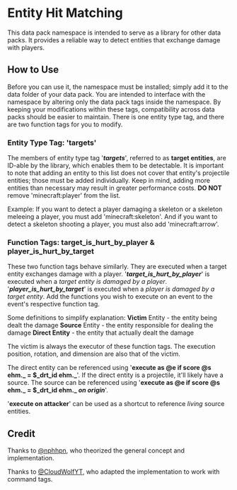 # Entity Hit Matching
This data pack namespace is intended to serve as a library for other data packs.
It provides a reliable way to detect entities that exchange damage with players.

## How to Use
Before you can use it, the namespace must be installed; simply add it to the data folder of your data pack.
You are intended to interface with the namespace by altering only the data pack tags inside the namespace.
By keeping your modifications within these tags, compatibility across data packs should be easier to maintain.
There is one entity type tag, and there are two function tags for you to modify.
### Entity Type Tag: 'targets'
The members of entity type tag '***targets***', referred to as **target entities**, are ID-able by the library, which enables them to be detectable.
It is important to note that adding an entity to this list does not cover that entity's projectile entities; those must be added individually.
Keep in mind, adding more entities than necessary may result in greater performance costs.
**DO NOT** remove 'minecraft:player' from the list.

Example:
If you want to detect a player damaging a skeleton or a skeleton meleeing a player, you must add 'minecraft:skeleton'.
And if you want to detect a skeleton shooting a player, you must also add 'minecraft:arrow'.
### Function Tags: target_is_hurt_by_player & player_is_hurt_by_target
These two function tags behave similarly.
They are executed when a target entity exchanges damage with a player.
'**_target_is_hurt_by_player_**' is executed when a *target entity is damaged by a player*.
'**_player_is_hurt_by_target_**' is executed when a *player is damaged by a target entity*.
Add the functions you wish to execute on an event to the event's respective function tag.

Some definitions to simplify explanation:
**Victim** Entity - the entity being dealt the damage
**Source** Entity - the entity responsible for dealing the damage
**Direct Entity** - the entity that actually dealt the damage

The victim is always the executor of these function tags.
The execution position, rotation, and dimension are also that of the victim.

The direct entity can be referenced using '**execute as @e if score @s ehm.\_ = $\_drt\_id ehm.\_**'.
If the direct entity is a projectile, it'll likely have a source.
The source can be referenced using '**execute as @e if score @s ehm.\_ = $\_drt\_id ehm.\_ _on_ _origin_**'.

'**execute on attacker**' can be used as a shortcut to reference *living* source entities.
## Credit
Thanks to [@nphhpn](https://github.com/nphhpn), who theorized the general concept and implementation.

Thanks to [@CloudWolfYT](https://github.com/CloudWolfYT), who adapted the implementation to work with command tags.
